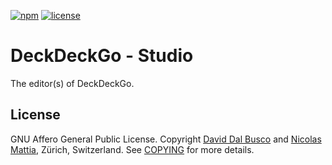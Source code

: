 [![npm][npm-badge]][npm-badge-url]
[![license][npm-license]][npm-license-url]

[npm-badge]: https://img.shields.io/npm/v/@deckdeckgo/studio
[npm-badge-url]: https://www.npmjs.com/package/@deckdeckgo/studio
[npm-license]: https://img.shields.io/npm/l/@deckdeckgo/studio
[npm-license-url]: https://github.com/deckgo/deckdeckgo/blob/main/webcomponents/studio/LICENSE

# DeckDeckGo - Studio

The editor(s) of DeckDeckGo.

## License

GNU Affero General Public License. Copyright [David Dal Busco](mailto:david.dalbusco@outlook.com) and [Nicolas Mattia](mailto:nicolas@nmattia.com), Zürich, Switzerland. See [COPYING](COPYING) for more details.

[deckdeckgo]: https://deckdeckgo.com
